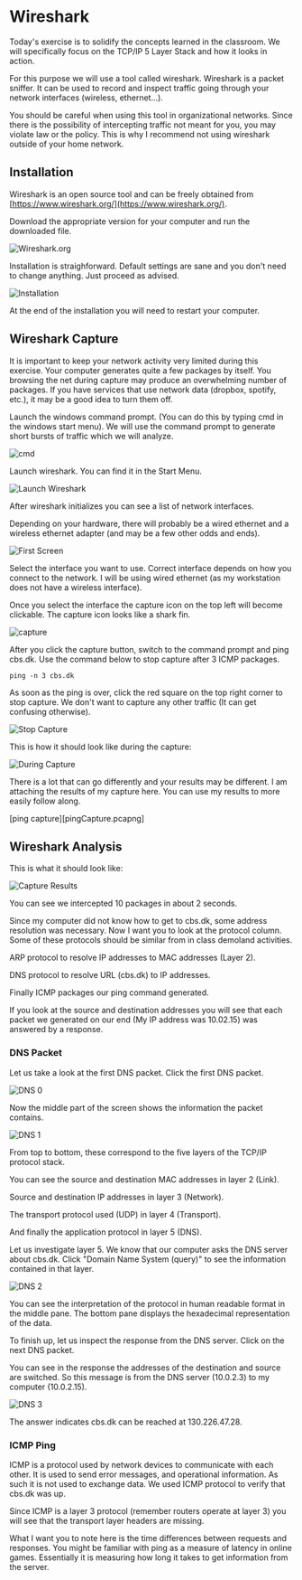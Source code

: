 # Wireshark

Today's exercise is to solidify the concepts learned in the classroom. We will specifically focus on the TCP/IP 5 Layer Stack and how it looks in action.

For this purpose we will use a tool called wireshark. Wireshark is a packet sniffer. It can be used to record and inspect traffic going through your network interfaces (wireless, ethernet...).

You should be careful when using this tool in organizational networks. Since there is the possibility of intercepting traffic not meant for you, you may violate law or the policy. This is why I recommend not using wireshark outside of your home network.

## Installation

Wireshark is an open source tool and can be freely obtained from [https://www.wireshark.org/](https://www.wireshark.org/).

Download the appropriate version for your computer and run the downloaded file.

![Wireshark.org](figures/website0.png)

Installation is straighforward. Default settings are sane and you don't need to change anything. Just proceed as advised.

![Installation](figures/installation.png)

At the end of the installation you will need to restart your computer.

## Wireshark Capture

It is important to keep your network activity very limited during this exercise. Your computer generates quite a few packages by itself. You browsing the net during capture may produce an overwhelming number of packages. If you have services that use network data (dropbox, spotify, etc.), it may be a good idea to turn them off.

Launch the windows command prompt. (You can do this by typing cmd in the windows start menu). We will use the command prompt to generate short bursts of traffic which we will analyze.

![cmd](figures/commandPrompt.png)

Launch wireshark. You can find it in the Start Menu.

![Launch Wireshark](figures/startmenu.png)

After wireshark initializes you can see a list of network interfaces.

Depending on your hardware, there will probably be a wired ethernet and a wireless ethernet adapter (and may be a few other odds and ends).

![First Screen](figures/afterLaunch.png)

Select the interface you want to use. Correct interface depends on how you connect to the network. I will be using wired ethernet (as my workstation does not have a wireless interface).

Once you select the interface the capture icon on the top left will become clickable. The capture icon looks like a shark fin. 

![capture](figures/capture.png)

After you click the capture button, switch to the command prompt and ping cbs.dk. Use the command below to stop capture after 3 ICMP packages.

    ping -n 3 cbs.dk

As soon as the ping is over, click the red square on the top right corner to stop capture. We don't want to capture any other traffic (It can get confusing otherwise).

![Stop Capture](figures/stop.png)

This is how it should look like during the capture:

![During Capture](figures/captured.png)

There is a lot that can go differently and your results may be different. I am attaching the results of my capture here. You can use my results to more easily follow along.

[ping capture][pingCapture.pcapng]

## Wireshark Analysis

This is what it should look like:

![Capture Results](figures/results.png)

You can see we intercepted 10 packages in about 2 seconds.

Since my computer did not know how to get to cbs.dk, some address resolution was necessary. Now I want you to look at the protocol column. Some of these protocols should be similar from in class demoland activities.

ARP protocol to resolve IP addresses to MAC addresses (Layer 2).

DNS protocol to resolve URL (cbs.dk) to IP addresses.

Finally ICMP packages our ping command generated.

If you look at the source and destination addresses you will see that each packet we generated on our end (My IP address was 10.02.15) was answered by a response.

### DNS Packet

Let us take a look at the first DNS packet. Click the first DNS packet.

![DNS 0](figures/dns0.png)

Now the middle part of the screen shows the information the packet contains.

![DNS 1](figures/dns1.png)

From top to bottom, these correspond to the five layers of the TCP/IP protocol stack.

You can see the source and destination MAC addresses in layer 2 (Link).

Source and destination IP addresses in layer 3 (Network).

The transport protocol used (UDP) in layer 4 (Transport).

And finally the application protocol in layer 5 (DNS).

Let us investigate layer 5. We know that our computer asks the DNS server about cbs.dk. Click "Domain Name System (query)" to see the information contained in that layer.

![DNS 2](figures/dns2.png)

You can see the interpretation of the protocol in human readable format in the middle pane. The bottom pane displays the hexadecimal representation of the data.

To finish up, let us inspect the response from the DNS server. Click on the next DNS packet. 

You can see in the response the addresses of the destination and source are switched. So this message is from the DNS server (10.0.2.3) to my computer (10.0.2.15).

![DNS 3](figures/dns3.png)

The answer indicates cbs.dk can be reached at 130.226.47.28.

### ICMP Ping

ICMP is a protocol used by network devices to communicate with each other. It is used to send error messages, and operational information. As such it is not used to exchange data. We used ICMP protocol to verify that cbs.dk was up.

Since ICMP is a layer 3 protocol (remember routers operate at layer 3) you will see that the transport layer headers are missing.

What I want you to note here is the time differences between requests and responses. You might be familiar with ping as a measure of latency in online games. Essentially it is measuring how long it takes to get information from the server.

